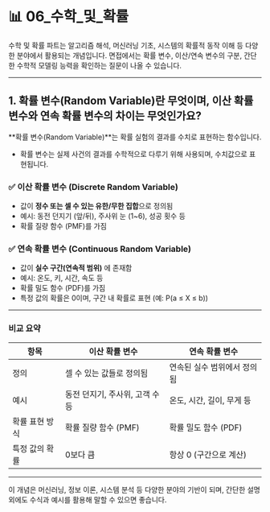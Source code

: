 
# 📊 06_수학_및_확률

수학 및 확률 파트는 알고리즘 해석, 머신러닝 기초, 시스템의 확률적 동작 이해 등 다양한 분야에서 활용되는 개념입니다. 면접에서는 확률 변수, 이산/연속 변수의 구분, 간단한 수학적 모델링 능력을 확인하는 질문이 나올 수 있습니다.

---

## 1. 확률 변수(Random Variable)란 무엇이며, 이산 확률 변수와 연속 확률 변수의 차이는 무엇인가요?

**확률 변수(Random Variable)**는 확률 실험의 결과를 수치로 표현하는 함수입니다.

- 확률 변수는 실제 사건의 결과를 수학적으로 다루기 위해 사용되며, 수치값으로 표현됩니다.

### ✅ 이산 확률 변수 (Discrete Random Variable)
- 값이 **정수 또는 셀 수 있는 유한/무한 집합**으로 정의됨
- 예시: 동전 던지기 (앞/뒤), 주사위 눈 (1~6), 성공 횟수 등
- 확률 질량 함수 (PMF)를 가짐

### ✅ 연속 확률 변수 (Continuous Random Variable)
- 값이 **실수 구간(연속적 범위)** 에 존재함
- 예시: 온도, 키, 시간, 속도 등
- 확률 밀도 함수 (PDF)를 가짐
- 특정 값의 확률은 0이며, 구간 내 확률로 표현 (예: P(a ≤ X ≤ b))

---

### 비교 요약

| 항목            | 이산 확률 변수                           | 연속 확률 변수                           |
|-----------------|-------------------------------------------|-------------------------------------------|
| 정의            | 셀 수 있는 값들로 정의됨                      | 연속된 실수 범위에서 정의됨                   |
| 예시            | 동전 던지기, 주사위, 고객 수 등               | 온도, 시간, 길이, 무게 등                     |
| 확률 표현 방식   | 확률 질량 함수 (PMF)                      | 확률 밀도 함수 (PDF)                      |
| 특정 값의 확률   | 0보다 큼                                   | 항상 0 (구간으로 계산)                      |

---

이 개념은 머신러닝, 정보 이론, 시스템 분석 등 다양한 분야의 기반이 되며, 간단한 설명 외에도 수식과 예시를 활용해 말할 수 있으면 좋습니다.
